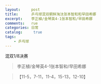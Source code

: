 ```yaml
---
layout:     post
title:      乒乓球混双朝鲜淘汰张本智和和早田希娜
excerpt:    李正植/金琴英4-1张本智和/早田希娜
comments:   rue
categories: 日常
catalog: 	 true
tags:
    - 乒乓球
---
```

混双1/8决赛

> 李正植/金琴英4-1张本智和/早田希娜

> 【11-5，7-11，11-4，15-13，12-10】
